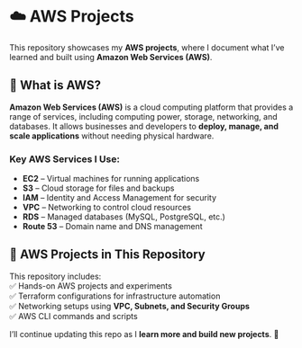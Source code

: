 # ☁️ AWS Projects  

This repository showcases my **AWS projects**, where I document what I’ve learned and built using **Amazon Web Services (AWS)**.  

## 🔹 What is AWS?  

**Amazon Web Services (AWS)** is a cloud computing platform that provides a range of services, including computing power, storage, networking, and databases. It allows businesses and developers to **deploy, manage, and scale applications** without needing physical hardware.  

### **Key AWS Services I Use:**  
- **EC2** – Virtual machines for running applications  
- **S3** – Cloud storage for files and backups  
- **IAM** – Identity and Access Management for security  
- **VPC** – Networking to control cloud resources  
- **RDS** – Managed databases (MySQL, PostgreSQL, etc.)  
- **Route 53** – Domain name and DNS management  

## 📌 AWS Projects in This Repository  

This repository includes:  
✅ Hands-on AWS projects and experiments  
✅ Terraform configurations for infrastructure automation  
✅ Networking setups using **VPC, Subnets, and Security Groups**  
✅ AWS CLI commands and scripts  

I’ll continue updating this repo as I **learn more and build new projects**. 🚀  


